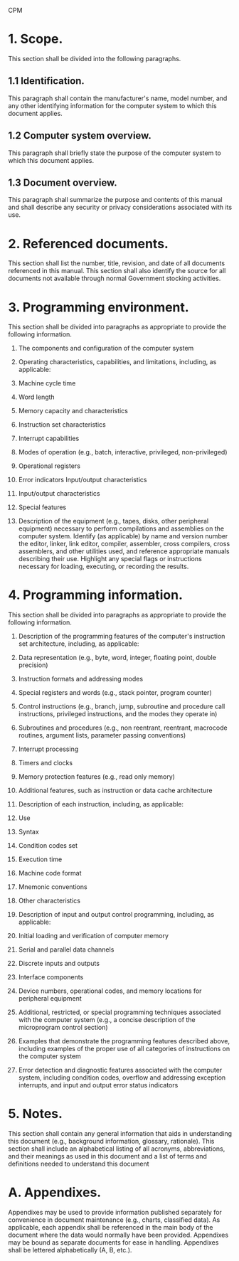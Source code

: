 



CPM




# 1. Scope.
This section shall be divided into the following paragraphs.

## 1.1	Identification.
This paragraph shall contain the manufacturer's name, model number, and any other identifying information for the computer system to which this document applies.

## 1.2 Computer system overview.
This paragraph shall briefly state the purpose of the computer system to which this document applies.

## 1.3	Document overview.
This paragraph shall summarize the purpose and contents of this manual and shall describe any security or privacy considerations associated with its use.

# 2. Referenced documents.
This section shall list the number, title, revision, and date of all documents referenced in this manual. This section shall also identify the source for all documents not available through normal Government stocking activities.

# 3.	Programming environment.
This section shall be divided into paragraphs as appropriate to provide the following information.

1. The components and configuration of the computer system
1. Operating characteristics, capabilities, and limitations, including, as applicable:
 
 1. Machine cycle time
1. Word length
1. Memory capacity and characteristics
1. Instruction set characteristics
1. Interrupt capabilities
1. Modes of operation (e.g., batch, interactive, privileged, non-privileged)
1. Operational registers
1. Error indicators Input/output characteristics
1. Input/output characteristics
1. Special features
 
 
1. Description of the equipment (e.g., tapes, disks, other peripheral equipment) necessary to perform compilations and assemblies on the computer system. Identify (as applicable) by name and version number the editor, linker, link editor, compiler, assembler, cross compilers, cross assemblers, and other utilities used, and reference appropriate manuals describing their use. Highlight any special flags or instructions necessary for loading, executing, or recording the results.



# 4. Programming information.
This section shall be divided into paragraphs as appropriate to provide the following information.

1. Description of the programming features of the computer's instruction set architecture, including, as applicable:
 
 1. Data representation (e.g., byte, word, integer, floating point, double precision)
1. Instruction formats and addressing modes
1. Special registers and words (e.g., stack pointer, program counter)
1. Control instructions (e.g., branch, jump, subroutine and procedure call instructions, privileged instructions, and the modes they operate in)
1. Subroutines and procedures (e.g., non reentrant, reentrant, macrocode routines, argument lists, parameter passing conventions)
1. Interrupt processing
1. Timers and clocks
1. Memory protection features (e.g., read only memory)
1. Additional features, such as instruction or data cache architecture
 
 
1. Description of each instruction, including, as applicable:
 
 1. Use
1. Syntax
1. Condition codes set
1. Execution time
1. Machine code format
1. Mnemonic conventions
1. Other characteristics
 
 
1. Description of input and output control programming, including, as applicable:
 
 1. Initial loading and verification of computer memory
1. Serial and parallel data channels
1. Discrete inputs and outputs
1. Interface components
1. Device numbers, operational codes, and memory locations for peripheral equipment
 
 
1. Additional, restricted, or special programming techniques associated with the computer system (e.g., a concise description of the microprogram control section)
1. Examples that demonstrate the programming features described above, including examples of the proper use of all categories of instructions on the computer system
1. Error detection and diagnostic features associated with the computer system, including condition codes, overflow and addressing exception interrupts, and input and output error status indicators



# 5.	Notes.
This section shall contain any general information that aids in understanding this document (e.g., background information, glossary, rationale). This section shall include an alphabetical listing of all acronyms, abbreviations, and their meanings as used in this document and a list of terms and definitions needed to understand this document

# A.	Appendixes.
Appendixes may be used to provide information published separately for convenience in document maintenance (e.g., charts, classified data). As applicable, each appendix shall be referenced in the main body of the document where the data would normally have been provided. Appendixes may be bound as separate documents for ease in handling. Appendixes shall be lettered alphabetically (A, B, etc.).




